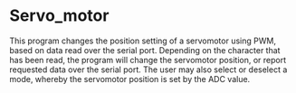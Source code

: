 # Servo_motor

This program changes the position setting of a servomotor using PWM, based on data read over the serial port.
Depending on the character that has been read, the program will change the servomotor position, or report requested data over the serial port.
The user may also select or deselect a mode, whereby the servomotor position is set by the ADC value.
